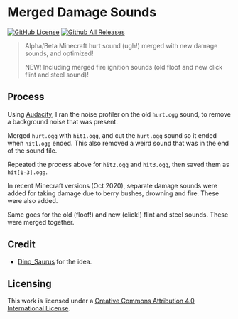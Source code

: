 Merged Damage Sounds
====================

[![GitHub License](https://img.shields.io/badge/license-CC%20BY%204.0-blue)](http://creativecommons.org/licenses/by/4.0/)
[![Github All Releases](https://img.shields.io/github/downloads/Brottweiler/Merged-Damage-Sounds/total.svg)](https://github.com/Brottweiler/Merged-Damage-Sounds/releases)

>Alpha/Beta Minecraft hurt sound (ugh!) merged with new damage sounds, and optimized!
>
>NEW! Including merged fire ignition sounds (old floof and new click flint and steel sound)!

Process
------
Using [Audacity](http://audacityteam.org/), I ran the noise profiler on the old `hurt.ogg` sound, to remove a background noise that was present.

Merged `hurt.ogg` with `hit1.ogg`, and cut the `hurt.ogg` sound so it ended when `hit1.ogg` ended. This also removed a weird sound that was in the end of the sound file.

Repeated the process above for `hit2.ogg` and `hit3.ogg`, then saved them as `hit[1-3].ogg`.

In recent Minecraft versions (Oct 2020), separate damage sounds were added for taking damage due to berry bushes, drowning and fire. These were also added.

Same goes for the old (floof!) and new (click!) flint and steel sounds. These were merged together.

Credit
------
* [Dino_Saurus](https://web.archive.org/web/20160920072616/https://oc.tc/Dino_Saurus) for the idea.

Licensing
------
This work is licensed under a [Creative Commons Attribution 4.0 International License](http://creativecommons.org/licenses/by/4.0/).
